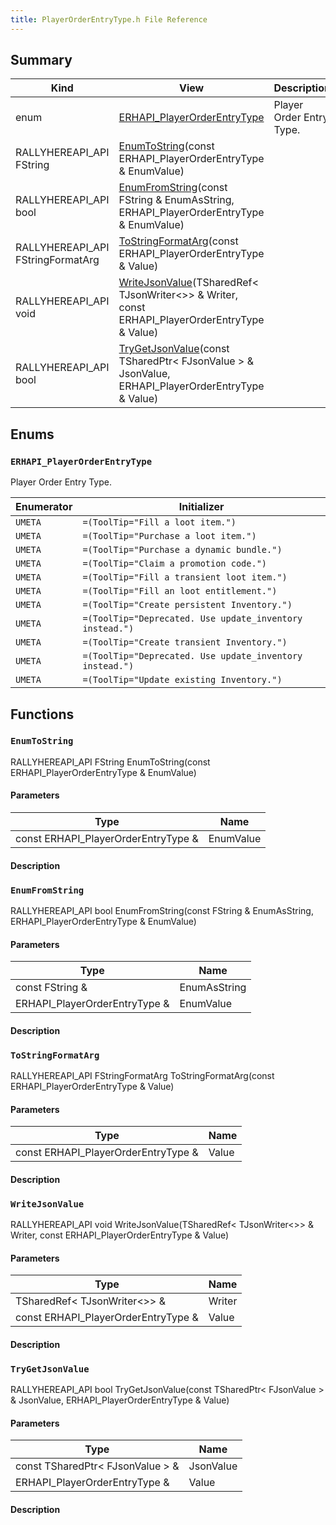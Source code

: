 ```yaml
---
title: PlayerOrderEntryType.h File Reference
---
```


## Summary
| Kind | View | Description |
|------|------|-------------|
|enum|[ERHAPI_PlayerOrderEntryType](/unreal-plugins/all/playerorderentrytype_8h/#PlayerOrderEntryType_8h_1a1b9f78f3daaaaf2efbfb206efdcf46bb)|Player Order Entry Type.|
|RALLYHEREAPI_API FString|[EnumToString](/unreal-plugins/all/playerorderentrytype_8h/#PlayerOrderEntryType_8h_1a8513675b94d815a919570805f044d8b8)(const ERHAPI_PlayerOrderEntryType & EnumValue)||
|RALLYHEREAPI_API bool|[EnumFromString](/unreal-plugins/all/playerorderentrytype_8h/#PlayerOrderEntryType_8h_1a4d96dc791b723bc9c64922c212d9a49f)(const FString & EnumAsString, ERHAPI_PlayerOrderEntryType & EnumValue)||
|RALLYHEREAPI_API FStringFormatArg|[ToStringFormatArg](/unreal-plugins/all/playerorderentrytype_8h/#PlayerOrderEntryType_8h_1a36b587da2cace06ac04965150309dc91)(const ERHAPI_PlayerOrderEntryType & Value)||
|RALLYHEREAPI_API void|[WriteJsonValue](/unreal-plugins/all/playerorderentrytype_8h/#PlayerOrderEntryType_8h_1ac73ac632423680ac0717ccfdcf574cca)(TSharedRef< TJsonWriter<>> & Writer, const ERHAPI_PlayerOrderEntryType & Value)||
|RALLYHEREAPI_API bool|[TryGetJsonValue](/unreal-plugins/all/playerorderentrytype_8h/#PlayerOrderEntryType_8h_1a813cb0d3f2df517c22946035cae814fb)(const TSharedPtr< FJsonValue > & JsonValue, ERHAPI_PlayerOrderEntryType & Value)||
## Enums




### `ERHAPI_PlayerOrderEntryType` <a id="PlayerOrderEntryType_8h_1a1b9f78f3daaaaf2efbfb206efdcf46bb"></a>
Player Order Entry Type.



| Enumerator | Initializer|
|------------|------------|
|`UMETA`|`=(ToolTip="Fill a loot item.")`|
|`UMETA`|`=(ToolTip="Purchase a loot item.")`|
|`UMETA`|`=(ToolTip="Purchase a dynamic bundle.")`|
|`UMETA`|`=(ToolTip="Claim a promotion code.")`|
|`UMETA`|`=(ToolTip="Fill a transient loot item.")`|
|`UMETA`|`=(ToolTip="Fill an loot entitlement.")`|
|`UMETA`|`=(ToolTip="Create persistent Inventory.")`|
|`UMETA`|`=(ToolTip="Deprecated. Use update_inventory instead.")`|
|`UMETA`|`=(ToolTip="Create transient Inventory.")`|
|`UMETA`|`=(ToolTip="Deprecated. Use update_inventory instead.")`|
|`UMETA`|`=(ToolTip="Update existing Inventory.")`|



## Functions



### `EnumToString` <a id="PlayerOrderEntryType_8h_1a8513675b94d815a919570805f044d8b8"></a>

RALLYHEREAPI_API FString EnumToString(const ERHAPI_PlayerOrderEntryType & EnumValue)

#### Parameters

| Type | Name |
|------|------|
|const ERHAPI_PlayerOrderEntryType &|EnumValue|

#### Description






### `EnumFromString` <a id="PlayerOrderEntryType_8h_1a4d96dc791b723bc9c64922c212d9a49f"></a>

RALLYHEREAPI_API bool EnumFromString(const FString & EnumAsString, ERHAPI_PlayerOrderEntryType & EnumValue)

#### Parameters

| Type | Name |
|------|------|
|const FString &|EnumAsString|
|ERHAPI_PlayerOrderEntryType &|EnumValue|

#### Description






### `ToStringFormatArg` <a id="PlayerOrderEntryType_8h_1a36b587da2cace06ac04965150309dc91"></a>

RALLYHEREAPI_API FStringFormatArg ToStringFormatArg(const ERHAPI_PlayerOrderEntryType & Value)

#### Parameters

| Type | Name |
|------|------|
|const ERHAPI_PlayerOrderEntryType &|Value|

#### Description






### `WriteJsonValue` <a id="PlayerOrderEntryType_8h_1ac73ac632423680ac0717ccfdcf574cca"></a>

RALLYHEREAPI_API void WriteJsonValue(TSharedRef< TJsonWriter<>> & Writer, const ERHAPI_PlayerOrderEntryType & Value)

#### Parameters

| Type | Name |
|------|------|
|TSharedRef< TJsonWriter<>> &|Writer|
|const ERHAPI_PlayerOrderEntryType &|Value|

#### Description






### `TryGetJsonValue` <a id="PlayerOrderEntryType_8h_1a813cb0d3f2df517c22946035cae814fb"></a>

RALLYHEREAPI_API bool TryGetJsonValue(const TSharedPtr< FJsonValue > & JsonValue, ERHAPI_PlayerOrderEntryType & Value)

#### Parameters

| Type | Name |
|------|------|
|const TSharedPtr< FJsonValue > &|JsonValue|
|ERHAPI_PlayerOrderEntryType &|Value|

#### Description







